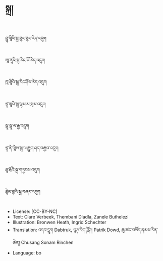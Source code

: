 # སྐྲ།

##
ཐཱུ་ལཱིའི་སྐྲ་ཐུང་ཐུང་རེད་འདུག

##
ཨཱ་ནཱའི་སྐྲ་རིང་པོ་རེད་འདུག

##
ཁཱ་ཐཱིའི་སྐྲ་རིང་ཤོས་རེད་འདུག

##
ཛྷ་མཱའི་སྐྲ་ལྷས་མ་སླས་འདུག

##
སྦཱ་སྦཱ་ལ་རྒྱ་འདུག

##
ཛྷ་ནེ་ལཱེས་སྐྲ་ལ་རྒྱུག་ཤད་བརྒྱབ་འདུག

##
ཐཱ་རྦོའི་སྐྲ་གཏུབས་འདུག

##
ཐཱེམ་བྷའི་སྐྲ་བཞར་འདུག

##
* License: [CC-BY-NC]
* Text: Clare Verbeek, Thembani Dladla, Zanele Buthelezi
* Illustration: Bronwen Heath, Ingrid Schechter
* Translation: འདབ་དྲུག Dabtruk, པཱཊ་རིག་ཌཱོཌ། Patrik Dowd, ཆུ་ཚང་བསོད་ནམས་རིན་ཆེན། Chusang Sonam Rinchen
* Language: bo
